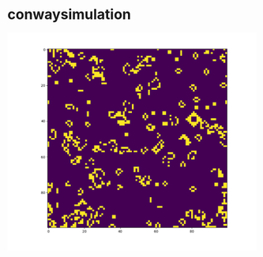 # conwaysimulation



![image of conway's game of life](https://github.com/rosiearasa/conwaysimulation/blob/main/simulating%20life.PNG "simulating life")
